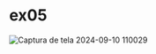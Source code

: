 # ex05

![Captura de tela 2024-09-10 110029](https://github.com/user-attachments/assets/c2ea1955-8c90-4a06-a8ef-b67f37e0205d)
